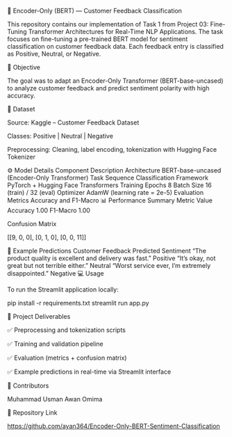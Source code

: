 🧠 Encoder-Only (BERT) — Customer Feedback Classification

This repository contains our implementation of Task 1 from Project 03: Fine-Tuning Transformer Architectures for Real-Time NLP Applications.
The task focuses on fine-tuning a pre-trained BERT model for sentiment classification on customer feedback data.
Each feedback entry is classified as Positive, Neutral, or Negative.

🎯 Objective

The goal was to adapt an Encoder-Only Transformer (BERT-base-uncased) to analyze customer feedback and predict sentiment polarity with high accuracy.

📂 Dataset

Source: Kaggle – Customer Feedback Dataset

Classes: Positive | Neutral | Negative

Preprocessing: Cleaning, label encoding, tokenization with Hugging Face Tokenizer

⚙️ Model Details
Component	Description
Architecture	BERT-base-uncased (Encoder-Only Transformer)
Task	Sequence Classification
Framework	PyTorch + Hugging Face Transformers
Training Epochs	8
Batch Size	16 (train) / 32 (eval)
Optimizer	AdamW (learning rate = 2e-5)
Evaluation Metrics	Accuracy and F1-Macro
📊 Performance Summary
Metric	Value
Accuracy	1.00
F1-Macro	1.00

Confusion Matrix

[[9, 0, 0],
 [0, 1, 0],
 [0, 0, 11]]

🧩 Example Predictions
Customer Feedback	Predicted Sentiment
“The product quality is excellent and delivery was fast.”	Positive
“It’s okay, not great but not terrible either.”	Neutral
“Worst service ever, I’m extremely disappointed.”	Negative
💻 Usage

To run the Streamlit application locally:

pip install -r requirements.txt
streamlit run app.py

🧠 Project Deliverables

✅ Preprocessing and tokenization scripts

✅ Training and validation pipeline

✅ Evaluation (metrics + confusion matrix)

✅ Example predictions in real-time via Streamlit interface

👥 Contributors

Muhammad Usman Awan
Omima

🔗 Repository Link

https://github.com/ayan364/Encoder-Only-BERT-Sentiment-Classification

